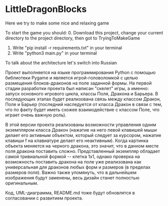 # LittleDragonBlocks
Here we try to make some nice and relaxing game

To start the game you should:
0. Download this project, change your current directory to the project directory, then got to TryingToMakeGame
1. Write "pip install -r requirements.txt" in your terminal
2. Write "python3 main.py" in your terminal

To talk about the architecture let's switch into Russian

Проект выполняется на языке программирования Python c помощью библиотеки Pygame и
является игрой-головоломкой с целью размещения блоков-драконов на поле заданной формы.
На первой стадии разработки проекта был написан "скелет" игры, а именно: запуск основного игрового цикла, классы Поля, Дракона и Барьера.
В последующих этапах будет реализована связь между классом Дракон, Поле и Барьер (последний наследуется от класса Дракон в связи с тем,
что по факту будет иметь схожее взаимодействие с классом Поле, что играет очень важную роль).

В этой версии проекта реализованы возможности управления одним экземпляром класса Дракон (нажатие на него левой клавишей мыши делает
его активным объектом, который следует за курсором, нажатие клавиши f на клавиатуре делает его неактивным). Когда картинка объекта
меняется на черного дракона, это значит, что в данном месте поля дракона поставить сложно. Представленный экземпляр обладает самой
тривиальной формой -- клетка 1х1, однако проверка на возможность поставить дракона на поле уже реализована как универсальная
для драконов любых форм и размеров (в пределах размеров поля).
Важно также упомянуть, что в дальнейшем изображения будут заменены, весь дизайн станет полностью оригинальным.

Код, UML-диаграмма, README.md тоже будут обновлятся в согласовании с развитием проекта.
